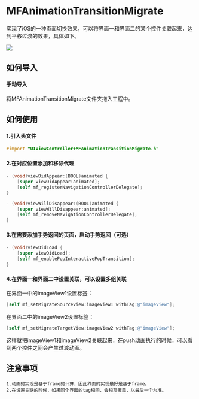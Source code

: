 # MFAnimationTransitionMigrate
实现了iOS的一种页面切换效果，可以将界面一和界面二的某个控件关联起来，达到平移过渡的效果，具体如下。

![](https://github.com/lmf12/ImageHost/blob/master/MFAnimationTransitionMigrate/exhibition.gif)

## 如何导入
#### 手动导入
将MFAnimationTransitionMigrate文件夹拖入工程中。

## 如何使用
#### 1.引入头文件
```Objective-c
#import "UIViewController+MFAnimationTransitionMigrate.h"
```
#### 2.在对应位置添加和移除代理
```Objective-c
- (void)viewDidAppear:(BOOL)animated {
    [super viewDidAppear:animated];
    [self mf_registerNavigationControllerDelegate];
}
```
```Objective-c
- (void)viewWillDisappear:(BOOL)animated {
    [super viewWillDisappear:animated];
    [self mf_removeNavigationControllerDelegate];
}
```
#### 3.在需要添加手势返回的页面，启动手势返回（可选）
```Objective-c
- (void)viewDidLoad {
    [super viewDidLoad];
    [self mf_enablePopInteractivePopTransition];
}
```
#### 4.在界面一和界面二中设置关联，可以设置多组关联
在界面一中的imageView1设置标签：
```Objective-c
[self mf_setMigrateSourceView:imageView1 withTag:@"imageView"];
```
在界面二中的imageView2设置标签：
```Objective-c
[self mf_setMigrateTargetView:imageView2 withTag:@"imageView"];
```
这样就把imageView1和imageView2关联起来，在push动画执行的时候，可以看到两个控件之间会产生过渡动画。

## 注意事项
    1.动画的实现是基于frame的计算，因此界面的实现最好是基于frame。
    2.在设置关联的时候，如果同个界面的tag相同，会相互覆盖，以最后一个为准。
